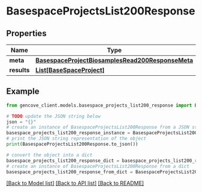 # BasespaceProjectsList200Response


## Properties

Name | Type | Description | Notes
------------ | ------------- | ------------- | -------------
**meta** | [**BasespaceProjectBiosamplesRead200ResponseMeta**](BasespaceProjectBiosamplesRead200ResponseMeta.md) |  | [optional]
**results** | [**List[BaseSpaceProject]**](BaseSpaceProject.md) |  |

## Example

```python
from gencove_client.models.basespace_projects_list200_response import BasespaceProjectsList200Response

# TODO update the JSON string below
json = "{}"
# create an instance of BasespaceProjectsList200Response from a JSON string
basespace_projects_list200_response_instance = BasespaceProjectsList200Response.from_json(json)
# print the JSON string representation of the object
print(BasespaceProjectsList200Response.to_json())

# convert the object into a dict
basespace_projects_list200_response_dict = basespace_projects_list200_response_instance.to_dict()
# create an instance of BasespaceProjectsList200Response from a dict
basespace_projects_list200_response_from_dict = BasespaceProjectsList200Response.from_dict(basespace_projects_list200_response_dict)
```
[[Back to Model list]](../README.md#documentation-for-models) [[Back to API list]](../README.md#documentation-for-api-endpoints) [[Back to README]](../README.md)
